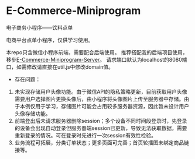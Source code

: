# E-Commerce-Miniprogram
电子商务小程序——饮料点单

电商平台点单小程序，仅供学习使用。

本repo只含微信小程序前端，需要配合后端使用。
推荐搭配我的后端项目使用，移步[E-Commerce-Miniprogram-Server](https://github.com/Siruirui/E-Commerce-Miniprogram-Server)。
请求端口默认为localhost的8080端口，如需修改请直接在util.js中修改domain值。

- 存在问题：
1. 未实现存储用户头像功能。由于微信API的隐私策略更新，目前获取用户头像需要用户选择图片更换头像后，由小程序将头像图片上传至服务器中存储。由于本例仅用于学习，存储图片可能会占用较多服务器资源，因此暂未设计用户头像存储功能。
2. 前端登出后未请求服务器删除session；多个设备不同时间段登录时，先登录的设备会出现自动登录但服务器端session已更新，导致无法获取数据，需要重新登录的情况。可在登录时先进行一次session有效性检验。
3. 业务流程可拓展，分类订单状态；更多页面可完善；首页轮播图未绑定商品链接等。
